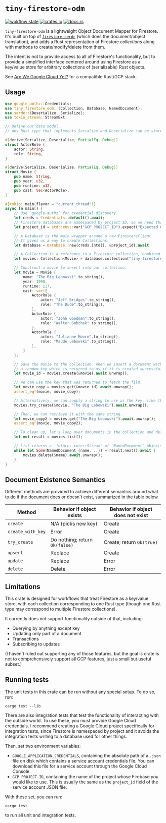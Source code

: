 # `tiny-firestore-odm`

[![wokflow state](https://github.com/paulgb/tiny-firestore-odm/workflows/Rust/badge.svg)](https://github.com/paulgb/tiny-firestore-odm/actions/workflows/rust.yml)
[![crates.io](https://img.shields.io/crates/v/tiny-firestore-odm.svg)](https://crates.io/crates/tiny-firestore-odm)
[![docs.rs](https://img.shields.io/badge/docs-release-brightgreen)](https://docs.rs/tiny-firestore-odm/)

`tiny-firestore-odm` is a lightweight Object Document Mapper for Firestore. It's built on top of
[`firestore-serde`](https://github.com/paulgb/firestore-serde) (which does the
document/object translation), and adds a Rust representation of Firestore *collections* along with
methods to create/modify/delete from them.

The intent is not to provide access to all of Firestore's functionality, but to provide a
simplified interface centered around using Firestore as a key/value store for arbitrary
collections of (serializable) Rust objects.

See [Are We Google Cloud Yet?](https://github.com/paulgb/are-we-google-cloud-yet) for a compatible Rust/GCP stack.

## Usage

```rust
use google_authz::Credentials;
use tiny_firestore_odm::{Collection, Database, NamedDocument};
use serde::{Deserialize, Serialize};
use tokio_stream::StreamExt;

// Define our data model.
// Any Rust type that implements Serialize and Deserialize can be stored in a Collection.

#[derive(Serialize, Deserialize, PartialEq, Debug)]
struct ActorRole {
    actor: String,
    role: String,
}

#[derive(Serialize, Deserialize, PartialEq, Debug)]
struct Movie {
    pub name: String,
    pub year: u32,
    pub runtime: u32,
    pub cast: Vec<ActorRole>,
}

#[tokio::main(flavor = "current_thread")]
async fn main() {
    // Use `google-authz` for credential discovery.
    let creds = Credentials::default().await;
    // Firestore databases are namespaced by project ID, so we need that too.
    let project_id = std::env::var("GCP_PROJECT_ID").expect("Expected GCP_PROJECT_ID env var.");

    // A Database is the main wrapper around a raw FirestoreClient.
    // It gives us a way to create Collections.
    let database = Database::new(creds.into(), &project_id).await;

    // A Collection is a reference to a Firestore collection, combined with a type.
    let movies: Collection<Movie> = database.collection("tiny-firestore-odm-example-movies");

    // Construct a movie to insert into our collection.
    let movie = Movie {
        name: "The Big Lebowski".to_string(),
        year: 1998,
        runtime: 117,
        cast: vec![
            ActorRole {
                actor: "Jeff Bridges".to_string(),
                role: "The Dude".to_string(),
            },
            ActorRole {
                actor: "John Goodman".to_string(),
                role: "Walter Sobchak".to_string(),
            },
            ActorRole {
                actor: "Julianne Moore".to_string(),
                role: "Maude Lebowski".to_string(),
            },
        ]
    };

    // Save the movie to the collection. When we insert a document with `create`, it is assigned
    // a random key which is returned to us if it is created successfully.
    let movie_id = movies.create(&movie).await.unwrap();

    // We can use the key that was returned to fetch the film.
    let movie_copy = movies.get(&movie_id).await.unwrap();
    assert_eq!(movie, movie_copy);

    // Alternatively, we can supply a string to use as the key, like this:
    movies.try_create(&movie, "The Big Lebowski").await.unwrap();

    // Then, we can retrieve it with the same string.
    let movie_copy2 = movies.get("The Big Lebowski").await.unwrap();
    assert_eq!(movie, movie_copy2);

    // To clean up, let's loop over documents in the collection and delete them.
    let mut result = movies.list();

    // List returns a `futures_core::Stream` of `NamedDocument` objects.
    while let Some(NamedDocument {name, ..}) = result.next().await {
        movies.delete(&name).await.unwrap();
    }
}
```

## Document Existence Semantics

Different methods are provided to achieve different semantics around what to do if the document
does or doesn't exist, summarized in the table below.

| Method            | Behavior if object exists      | Behavior if object does not exist |
| ----------------- | ------------------------------ | --------------------------------- |
| `create`          | N/A (picks new key)            | Create                            |
| `create_with_key` | Error                          | Create                            |
| `try_create`      | Do nothing; return `Ok(false)` | Create; return `Ok(true)`         |
| `upsert`          | Replace                        | Create                            |
| `update`          | Replace                        | Error                             |
| `delete`          | Delete                         | Error                             |

## Limitations

This crate is designed for workflows that treat Firestore as a key/value store, with each
collection corresponding to one Rust type (though one Rust type may correspond to multiple
Firestore collections).

It currently does not support functionality outside of that, including:
- Querying by anything except key
- Updating only part of a document
- Transactions
- Subscribing to updates

(I haven't ruled out supporting any of those features, but the goal is crate is not to
comprehensively support all GCP features, just a small but useful subset.)

## Running tests

The unit tests in this crate can be run without any special setup. To do so, run:

    cargo test --lib

There are also integration tests that test the functionality of interacting with the
outside world. To use these, you must provide Google Cloud credentials. I recommend
creating a Google Cloud project specifically for integration tests, since Firestore
is namespaced by project and it avoids the integration tests writing to a database
used for other things.

Then, set two environment variables:
- `GOOGLE_APPLICATION_CREDENTIALS`, containing the absolute path of a `.json` file on
  disk which contains a service account credentials file. You can download this file
  for a service account through the Google Cloud Console.
- `GCP_PROJECT_ID`, containing the name of the project whose Firebase you would like
  to use. This is usually the same as the `project_id` field of the service account
  JSON file.

With these set, you can run:

    cargo test

to run all unit and integration tests.